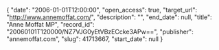 {
  "date": "2006-01-01T12:00:00", 
  "open_access": true, 
  "target_url": "http://www.annemoffat.com/", 
  "description": "", 
  "end_date": null, 
  "title": "Anne Moffat MP", 
  "record_id": "20060101T120000/NZ7VJG0yEtVBzECcke3APw==", 
  "publisher": "annemoffat.com", 
  "slug": 41713667, 
  "start_date": null
}

